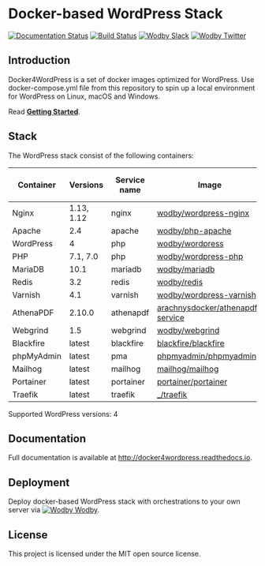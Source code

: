 # Docker-based WordPress Stack

[![Documentation Status](https://readthedocs.org/projects/docker4wordpress/badge/?version=latest)](http://docs.docker4wordpress.org)
[![Build Status](https://travis-ci.org/wodby/docker4wordpress.svg?branch=master)](https://travis-ci.org/wodby/docker4wordpress)
[![Wodby Slack](http://slack.wodby.com/badge.svg)](http://slack.wodby.com)
[![Wodby Twitter](https://img.shields.io/twitter/follow/wodbyhq.svg?style=social&label=Follow)](https://twitter.com/wodbyhq)

## Introduction

Docker4WordPress is a set of docker images optimized for WordPress. Use docker-compose.yml file from this repository to spin up a local environment for WordPress on Linux, macOS and Windows. 

Read [**Getting Started**](http://docker4wordpress.readthedocs.io).

## Stack

[wodby/wordpress-nginx]: https://github.com/wodby/wordpress-nginx
[wodby/php-apache]: https://github.com/wodby/php-apache
[wodby/wordpress]: https://github.com/wodby/wordpress
[wodby/wordpress-php]: https://github.com/wodby/wordpress-php
[wodby/mariadb]: https://github.com/wodby/mariadb
[wodby/redis]: https://github.com/wodby/redis
[wodby/wordpress-varnish]: https://github.com/wodby/wordpress-varnish
[wodby/webgrind]: https://hub.docker.com/r/wodby/webgrind
[blackfire/blackfire]: https://hub.docker.com/r/blackfire/blackfire
[arachnysdocker/athenapdf-service]: https://hub.docker.com/r/arachnysdocker/athenapdf-service
[phpmyadmin/phpmyadmin]: https://hub.docker.com/r/phpmyadmin/phpmyadmin
[mailhog/mailhog]: https://hub.docker.com/r/mailhog/mailhog
[portainer/portainer]: https://hub.docker.com/r/portainer/portainer
[_/traefik]: https://hub.docker.com/_/traefik

The WordPress stack consist of the following containers:

| Container  | Versions   | Service name | Image                              | Enabled by default |
| ---------- | ---------- | ------------ | ---------------------------------- | ------------------ |
| Nginx      | 1.13, 1.12 | nginx        | [wodby/wordpress-nginx]            | ✓                  |
| Apache     | 2.4        | apache       | [wodby/php-apache]                 |                    |
| WordPress  | 4          | php          | [wodby/wordpress]                  | ✓                  |
| PHP        | 7.1, 7.0   | php          | [wodby/wordpress-php]              |                    |
| MariaDB    | 10.1       | mariadb      | [wodby/mariadb]                    | ✓                  |
| Redis      | 3.2        | redis        | [wodby/redis]                      |                    |
| Varnish    | 4.1        | varnish      | [wodby/wordpress-varnish]          |                    |
| AthenaPDF  | 2.10.0     | athenapdf    | [arachnysdocker/athenapdf-service] |                    |
| Webgrind   | 1.5        | webgrind     | [wodby/webgrind]                   |                    |
| Blackfire  | latest     | blackfire    | [blackfire/blackfire]              |                    |
| phpMyAdmin | latest     | pma          | [phpmyadmin/phpmyadmin]            |                    |
| Mailhog    | latest     | mailhog      | [mailhog/mailhog]                  | ✓                  |
| Portainer  | latest     | portainer    | [portainer/portainer]              | ✓                  |
| Traefik    | latest     | traefik      | [_/traefik]                        | ✓                  |

Supported WordPress versions: 4

## Documentation

Full documentation is available at http://docker4wordpress.readthedocs.io.

## Deployment

Deploy docker-based WordPress stack with orchestrations to your own server via [![Wodby](https://www.google.com/s2/favicons?domain=wodby.com) Wodby](https://cloud.wodby.com/stackhub/a54a0f59-f4fd-49af-ad16-8d9ff776c50e).

## License

This project is licensed under the MIT open source license.
